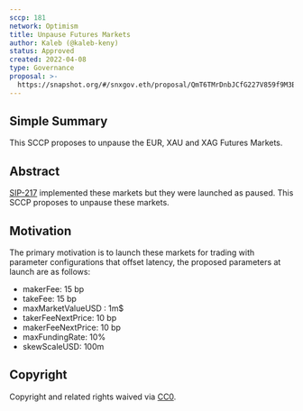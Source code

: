 ```yaml
---
sccp: 181
network: Optimism
title: Unpause Futures Markets
author: Kaleb (@kaleb-keny)
status: Approved
created: 2022-04-08
type: Governance
proposal: >-
  https://snapshot.org/#/snxgov.eth/proposal/QmT6TMrDnbJCfG227V859f9M3By1dwLqcm1D3sotJ43SRK
---
```


## Simple Summary

<!--"If you can't explain it simply, you don't understand it well enough." Provide a simplified and layman-accessible explanation of the SCCP.-->

This SCCP proposes to unpause the EUR, XAU and XAG Futures Markets.

## Abstract

<!--A short (~200 word) description of the variable change proposed.-->

[SIP-217](https://sips.synthetix.io/sips/sip-217/) implemented these markets but they were launched as paused. This SCCP proposes to unpause these markets.


## Motivation

<!--The motivation is critical for SCCPs that want to update variables within Synthetix. It should clearly explain why the existing variable is not incentive aligned. SCCP submissions without sufficient motivation may be rejected outright.-->

The primary motivation is to launch these markets for trading with parameter configurations that offset latency, the proposed parameters at launch are as follows:
- makerFee: 15 bp
- takeFee: 15 bp
- maxMarketValueUSD : 1m$
- takerFeeNextPrice: 10 bp
- makerFeeNextPrice: 10 bp
- maxFundingRate: 10%
- skewScaleUSD: 100m

## Copyright

Copyright and related rights waived via [CC0](https://creativecommons.org/publicdomain/zero/1.0/).